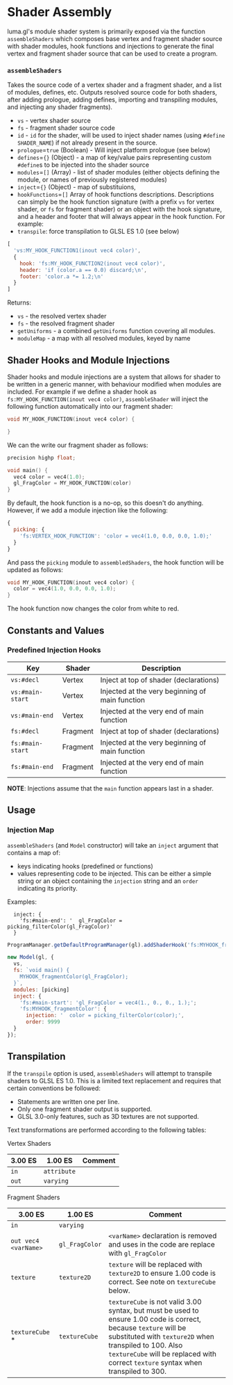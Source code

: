 # Shader Assembly

luma.gl's module shader system is primarily exposed via the function `assembleShaders` which composes base vertex and fragment shader source with shader modules, hook functions and injections to generate the final vertex and fragment shader source that can be used to create a program.

### `assembleShaders`

Takes the source code of a vertex shader and a fragment shader, and a list of modules, defines, etc. Outputs resolved source code for both shaders, after adding prologue, adding defines, importing and transpiling modules, and injecting any shader fragments).

* `vs` - vertex shader source
* `fs` - fragment shader source code
* `id` - `id` for the shader, will be used to inject shader names (using `#define SHADER_NAME`) if not already present in the source.
* `prologue`=`true` (Boolean) - Will inject platform prologue (see below)
* `defines`=`{}` (Object) - a map of key/value pairs representing custom `#define`s to be injected into the shader source
* `modules`=`[]` (Array) - list of shader modules (either objects defining the module, or names of previously registered modules)
* `inject`=`{}` (Object) - map of substituions,
* `hookFunctions`=`[]` Array of hook functions descriptions. Descriptions can simply be the hook function signature (with a prefix `vs` for vertex shader, or `fs` for fragment shader) or an object with the hook signature, and a header and footer that will always appear in the hook function. For example:
* `transpile`: force transpilation to GLSL ES 1.0 (see below)

```js
[
  'vs:MY_HOOK_FUNCTION1(inout vec4 color)',
  {
    hook: 'fs:MY_HOOK_FUNCTION2(inout vec4 color)',
    header: 'if (color.a == 0.0) discard;\n',
    footer: 'color.a *= 1.2;\n'
  }
]
```

Returns:
* `vs` - the resolved vertex shader
* `fs` - the resolved fragment shader
* `getUniforms` - a combined `getUniforms` function covering all modules.
* `moduleMap` - a map with all resolved modules, keyed by name


## Shader Hooks and Module Injections

Shader hooks and module injections are a system that allows for shader to be written in a generic manner, with behaviour modified when modules are included. For example if we define a shader hook as `fs:MY_HOOK_FUNCTION(inout vec4 color)`, `assembleShader` will inject the following function automatically into our fragment shader:
```c
void MY_HOOK_FUNCTION(inout vec4 color) {

}
```
We can the write our fragment shader as follows:

```c
precision highp float;

void main() {
  vec4 color = vec4(1.0);
  gl_FragColor = MY_HOOK_FUNCTION(color)
}
```
By default, the hook function is a no-op, so this doesn't do anything. However, if we add a module injection like the following:

```js
{
  picking: {
    'fs:VERTEX_HOOK_FUNCTION': 'color = vec4(1.0, 0.0, 0.0, 1.0);'
  }
}
```

And pass the `picking` module to `assembledShaders`, the hook function will be updated as follows:

```c
void MY_HOOK_FUNCTION(inout vec4 color) {
  color = vec4(1.0, 0.0, 0.0, 1.0);
}
```

The hook function now changes the color from white to red.


## Constants and Values

### Predefined Injection Hooks

| Key              | Shader   | Description      |
| ---              | ---      | ---              |
| `vs:#decl`       | Vertex   | Inject at top of shader (declarations) |
| `vs:#main-start` | Vertex   | Injected at the very beginning of main function |
| `vs:#main-end`   | Vertex   | Injected at the very end of main function |
| `fs:#decl`       | Fragment | Inject at top of shader (declarations) |
| `fs:#main-start` | Fragment | Injected at the very beginning of main function |
| `fs:#main-end`   | Fragment | Injected at the very end of main function |

**NOTE**: Injections assume that the `main` function appears last in a shader.

## Usage

### Injection Map

`assembleShaders` (and `Model` constructor) will take an `inject` argument that contains a map of:

* keys indicating hooks (predefined or functions)
* values representing code to be injected. This can be either a simple string or an object containing the `injection` string and an `order` indicating its priority.

Examples:

```
  inject: {
    'fs:#main-end': '  gl_FragColor = picking_filterColor(gl_FragColor)'
  }
```

```js
ProgramManager.getDefaultProgramManager(gl).addShaderHook('fs:MYHOOK_fragmentColor(inout vec4 color)');

new Model(gl, {
  vs,
  fs: `void main() {
    MYHOOK_fragmentColor(gl_FragColor);
  }`,
  modules: [picking]
  inject: {
    'fs:#main-start': 'gl_FragColor = vec4(1., 0., 0., 1.);';
    'fs:MYHOOK_fragmentColor': {
      injection: '  color = picking_filterColor(color);',
      order: 9999
  }
});
```

## Transpilation

If the `transpile` option is used, `assembleShaders` will attempt to transpile shaders to GLSL ES 1.0. This is a limited text replacement and requires that certain conventions be followed:
- Statements are written one per line.
- Only one fragment shader output is supported.
- GLSL 3.0-only features, such as 3D textures are not supported.

Text transformations are performed according to the following tables:

Vertex Shaders

| 3.00 ES         | 1.00 ES     | Comment         |
| ---             | ---         | ---             |
| `in`            | `attribute` |                 |
| `out`           | `varying`   |                 |

Fragment Shaders

| 3.00 ES         | 1.00 ES        | Comment |
| ---             | ---            | ---     |
| `in`            | `varying`      |         |
| `out vec4 <varName>` | `gl_FragColor` | `<varName>` declaration is removed and uses in the code are replace with `gl_FragColor`|
| `texture`       | `texture2D`    | `texture` will be replaced with `texture2D` to ensure 1.00 code is correct. See note on `textureCube` below. |
| `textureCube` * | `textureCube`  | `textureCube` is not valid 3.00 syntax, but must be used to ensure 1.00 code is correct, because `texture` will be substituted with `texture2D` when transpiled to 100. Also `textureCube` will be replaced with correct `texture` syntax when transpiled to 300. |



